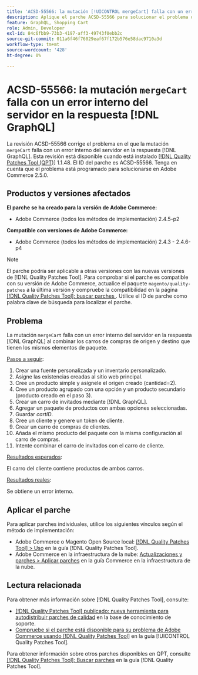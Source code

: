 ```yaml
---
title: 'ACSD-55566: la mutación [!UICONTROL mergeCart] falla con un error interno del servidor en  [!DNL GraphQL] respuesta'
description: Aplique el parche ACSD-55566 para solucionar el problema de Adobe Commerce donde la mutación mergeCart falla con un error interno del servidor en la respuesta  [!DNL GraphQL]  al combinar los carros de compras de origen y destino que tienen los mismos elementos de paquete.
feature: GraphQL, Shopping Cart
role: Admin, Developer
exl-id: 84c6fbb9-73b3-4197-aff3-49743f0ebb2c
source-git-commit: 011a6f46f76029eaf67f172b576e58dac9710a3d
workflow-type: tm+mt
source-wordcount: '428'
ht-degree: 0%

---
```


# ACSD-55566: la mutación `mergeCart` falla con un error interno del servidor en la respuesta [!DNL GraphQL]

La revisión ACSD-55566 corrige el problema en el que la mutación `mergeCart` falla con un error interno del servidor en la respuesta [!DNL GraphQL]. Esta revisión está disponible cuando está instalado [[!DNL Quality Patches Tool (QPT)]](https://experienceleague.adobe.com/en/docs/commerce-operations/tools/quality-patches-tool/quality-patches-tool-to-self-serve-quality-patches) 1.1.48. El ID del parche es ACSD-55566. Tenga en cuenta que el problema está programado para solucionarse en Adobe Commerce 2.5.0.

## Productos y versiones afectados

**El parche se ha creado para la versión de Adobe Commerce:**

* Adobe Commerce (todos los métodos de implementación) 2.4.5-p2

**Compatible con versiones de Adobe Commerce:**

* Adobe Commerce (todos los métodos de implementación) 2.4.3 - 2.4.6-p4

>[!NOTE]
>
>El parche podría ser aplicable a otras versiones con las nuevas versiones de [!DNL Quality Patches Tool]. Para comprobar si el parche es compatible con su versión de Adobe Commerce, actualice el paquete `magento/quality-patches` a la última versión y compruebe la compatibilidad en la página [[!DNL Quality Patches Tool]: buscar parches ](https://experienceleague.adobe.com/tools/commerce-quality-patches/index.html). Utilice el ID de parche como palabra clave de búsqueda para localizar el parche.

## Problema

La mutación `mergeCart` falla con un error interno del servidor en la respuesta [!DNL GraphQL] al combinar los carros de compras de origen y destino que tienen los mismos elementos de paquete.

<u>Pasos a seguir</u>:

1. Crear una fuente personalizada y un inventario personalizado.
1. Asigne las existencias creadas al sitio web principal.
1. Cree un producto simple y asígnele el origen creado (cantidad=2).
1. Cree un producto agrupado con una opción y un producto secundario (producto creado en el paso 3).
1. Crear un carro de invitados mediante [!DNL GraphQL].
1. Agregar un paquete de productos con ambas opciones seleccionadas.
1. Guardar *cartID*.
1. Cree un cliente y genere un token de cliente.
1. Crear un carro de compras de clientes.
1. Añada el mismo producto del paquete con la misma configuración al carro de compras.
1. Intente combinar el carro de invitados con el carro de cliente.

<u>Resultados esperados</u>:

El carro del cliente contiene productos de ambos carros.

<u>Resultados reales</u>:

Se obtiene un error interno.

## Aplicar el parche

Para aplicar parches individuales, utilice los siguientes vínculos según el método de implementación:

* Adobe Commerce o Magento Open Source local: [[!DNL Quality Patches Tool] > Uso](/help/tools/quality-patches-tool/usage.md) en la guía [!DNL Quality Patches Tool].
* Adobe Commerce en la infraestructura de la nube: [Actualizaciones y parches > Aplicar parches](https://experienceleague.adobe.com/docs/commerce-cloud-service/user-guide/develop/upgrade/apply-patches.html) en la guía Commerce en la infraestructura de la nube.

## Lectura relacionada

Para obtener más información sobre [!DNL Quality Patches Tool], consulte:

* [[!DNL Quality Patches Tool] publicado: nueva herramienta para autodistribuir parches de calidad](https://experienceleague.adobe.com/en/docs/commerce-operations/tools/quality-patches-tool/quality-patches-tool-to-self-serve-quality-patches) en la base de conocimiento de soporte.
* [Compruebe si el parche está disponible para su problema de Adobe Commerce usando [!DNL Quality Patches Tool]](/help/tools/quality-patches-tool/patches-available-in-qpt/check-patch-for-magento-issue-with-magento-quality-patches.md) en la guía [!UICONTROL Quality Patches Tool].


Para obtener información sobre otros parches disponibles en QPT, consulte [[!DNL Quality Patches Tool]: Buscar parches](https://experienceleague.adobe.com/tools/commerce-quality-patches/index.html) en la guía [!DNL Quality Patches Tool].
